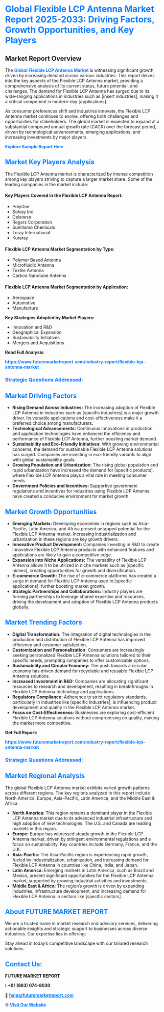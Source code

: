 <h1 style="color: #007BFF;">Global Flexible LCP Antenna Market Report 2025-2033: Driving Factors, Growth Opportunities, and Key Players</h1>

<section id="overview">
<h2>Market Report Overview</h2>
<p>The <a href="https://www.futuremarketreport.com/industry-report/flexible-lcp-antenna-market" style="color: #007BFF; text-decoration: none;"><strong>Global Flexible LCP Antenna Market</strong></a> is witnessing significant growth, driven by increasing demand across various industries. This report delves into the key aspects of the Flexible LCP Antenna market, providing a comprehensive analysis of its current status, future potential, and challenges. The demand for Flexible LCP Antenna has surged due to its wide-ranging applications in industries such as [insert industries], making it a critical component in modern-day [applications].</p>
<p>As consumer preferences shift and industries innovate, the Flexible LCP Antenna market continues to evolve, offering both challenges and opportunities for stakeholders. The global market is expected to expand at a substantial compound annual growth rate (CAGR) over the forecast period, driven by technological advancements, emerging applications, and increasing investments by major players.</p>
</section>

<section id="overview">
<p><a href="https://www.futuremarketreport.com/request-sample/reportId=116197" style="color: #007BFF; text-decoration: none;"><strong>Explore Sample Report Here</strong></a></p>
</section>

<section id="key-players">
<h2 style="color: #007BFF;">Market Key Players Analysis</h2>
<p>The Flexible LCP Antenna market is characterized by intense competition among key players striving to capture a larger market share. Some of the leading companies in the market include:</p>
<h4>Key Players Covered in the Flexible LCP Antenna Report:</h4>
<ul><li>PolyOne</li><li>Solvay Inc.</li><li>Celanese</li><li>Rogers Corporation</li><li>Sumitomo Chemicals</li><li>Toray International</li><li>Kuraray</li></ul>
<h4>Flexible LCP Antenna Market Segmentation by Type:</h4>
<ul><li>Polymer Based Antenna</li><li>Microfluidic Antenna</li><li>Textile Antenna</li><li>Carbon Nanotube Antenna</li></ul>

<h4>Flexible LCP Antenna Market Segmentation by Application:</h4>
<ul><li>Aerospace</li><li>Automotive</li><li>Manufacture</li></ul>
<p><strong>Key Strategies Adopted by Market Players:</strong></p>
<ul>
<li>Innovation and R&D</li>
<li>Geographical Expansion</li>
<li>Sustainability Initiatives</li>
<li>Mergers and Acquisitions</li>
</ul>
</section>

<section>
<p><strong>Read Full Analysis: </strong></p><a href="https://www.futuremarketreport.com/industry-report/flexible-lcp-antenna-market" style="color: #007BFF; text-decoration: none;"><strong>https://www.futuremarketreport.com/industry-report/flexible-lcp-antenna-market</strong></a>
<h3 style="color: #007BFF;">Strategic Questions Addressed:</h3>
</section>

<section id="driving-factors">
<h2 style="color: #007BFF;">Market Driving Factors</h2>
<ul>
<li><strong>Rising Demand Across Industries:</strong> The increasing adoption of Flexible LCP Antenna in industries such as [specific industries] is a major growth driver. Its versatile applications and cost-effectiveness make it a preferred choice among manufacturers.</li>
<li><strong>Technological Advancements:</strong> Continuous innovations in production and application technologies have enhanced the efficiency and performance of Flexible LCP Antenna, further boosting market demand.</li>
<li><strong>Sustainability and Eco-Friendly Initiatives:</strong> With growing environmental concerns, the demand for sustainable Flexible LCP Antenna solutions has surged. Companies are investing in eco-friendly variants to align with global sustainability goals.</li>
<li><strong>Growing Population and Urbanization:</strong> The rising global population and rapid urbanization have increased the demand for [specific products], where Flexible LCP Antenna plays a vital role in meeting consumer needs.</li>
<li><strong>Government Policies and Incentives:</strong> Supportive government regulations and incentives for industries using Flexible LCP Antenna have created a conducive environment for market growth.</li>
</ul>
</section>

<section id="growth-opportunities">
<h2 style="color: #007BFF;">Market Growth Opportunities</h2>
<ul>
<li><strong>Emerging Markets:</strong> Developing economies in regions such as Asia-Pacific, Latin America, and Africa present untapped potential for the Flexible LCP Antenna market. Increasing industrialization and urbanization in these regions are key growth drivers.</li>
<li><strong>Innovative Product Development:</strong> Companies investing in R&D to create innovative Flexible LCP Antenna products with enhanced features and applications are likely to gain a competitive edge.</li>
<li><strong>Expansion into Niche Applications:</strong> The versatility of Flexible LCP Antenna allows it to be utilized in niche markets such as [specific niches], creating opportunities for growth and diversification.</li>
<li><strong>E-commerce Growth:</strong> The rise of e-commerce platforms has created a surge in demand for Flexible LCP Antenna used in [specific applications], further boosting market growth.</li>
<li><strong>Strategic Partnerships and Collaborations:</strong> Industry players are forming partnerships to leverage shared expertise and resources, driving the development and adoption of Flexible LCP Antenna products globally.</li>
</ul>
</section>

<section id="trending-factors">
<h2 style="color: #007BFF;">Market Trending Factors</h2>
<ul>
<li><strong>Digital Transformation:</strong> The integration of digital technologies in the production and distribution of Flexible LCP Antenna has improved efficiency and customer satisfaction.</li>
<li><strong>Customization and Personalization:</strong> Consumers are increasingly seeking personalized Flexible LCP Antenna solutions tailored to their specific needs, prompting companies to offer customizable options.</li>
<li><strong>Sustainability and Circular Economy:</strong> The push towards a circular economy has driven demand for recyclable and reusable Flexible LCP Antenna solutions.</li>
<li><strong>Increased Investment in R&D:</strong> Companies are allocating significant resources to research and development, resulting in breakthroughs in Flexible LCP Antenna technology and applications.</li>
<li><strong>Regulatory Compliance:</strong> Adherence to strict regulatory standards, particularly in industries like [specific industries], is influencing product development and quality in the Flexible LCP Antenna market.</li>
<li><strong>Focus on Cost-Effectiveness:</strong> Businesses are exploring cost-efficient Flexible LCP Antenna solutions without compromising on quality, making the market more competitive.</li>
</ul>
</section>

<section>
<p><strong>Get Full Report: </strong></p><a href="https://www.futuremarketreport.com/industry-report/flexible-lcp-antenna-market" style="color: #007BFF; text-decoration: none;"><strong>https://www.futuremarketreport.com/industry-report/flexible-lcp-antenna-market</strong></a>
<h3 style="color: #007BFF;">Strategic Questions Addressed:</h3>
</section>


<section id="regional-analysis">
<h2 style="color: #007BFF;">Market Regional Analysis</h2>
<p>The global Flexible LCP Antenna market exhibits varied growth patterns across different regions. The key regions analyzed in this report include North America, Europe, Asia-Pacific, Latin America, and the Middle East & Africa:</p>
<ul>
<li><strong>North America:</strong> This region remains a dominant player in the Flexible LCP Antenna market due to its advanced industrial infrastructure and high adoption of new technologies. The U.S. and Canada are leading markets in this region.</li>
<li><strong>Europe:</strong> Europe has witnessed steady growth in the Flexible LCP Antenna market, driven by stringent environmental regulations and a focus on sustainability. Key countries include Germany, France, and the U.K.</li>
<li><strong>Asia-Pacific:</strong> The Asia-Pacific region is experiencing rapid growth, fueled by industrialization, urbanization, and increasing demand for Flexible LCP Antenna in countries like China, India, and Japan.</li>
<li><strong>Latin America:</strong> Emerging markets in Latin America, such as Brazil and Mexico, present significant opportunities for the Flexible LCP Antenna market, supported by growing industrial activities and investments.</li>
<li><strong>Middle East & Africa:</strong> The region’s growth is driven by expanding industries, infrastructure development, and increasing demand for Flexible LCP Antenna in sectors like [specific sectors].</li>
</ul>
</section>

<footer>
<h2 style="color: #007BFF;">About FUTURE MARKET REPORT</h2>
<p>We are a trusted name in market research and advisory services, delivering actionable insights and strategic support to businesses across diverse industries. Our expertise lies in offering:</p>

<p>Stay ahead in today’s competitive landscape with our tailored research solutions.</p>

<h2 style="color: #007BFF;">Contact Us:</h2>
<p><strong>FUTURE MARKET REPORT</strong></p>
<p>📞 <strong>+91 (883) 074-8030</strong></p>
<p>📧 <strong><a href="mailto:help@futuremarketreport.com" style="color: #007BFF;">help@futuremarketreport.com</a></strong></p>
<p>🌐 <strong><a href="https://www.futuremarketreport.com/" style="color: #007BFF;">Visit Our Website</a></strong></p>
</footer>